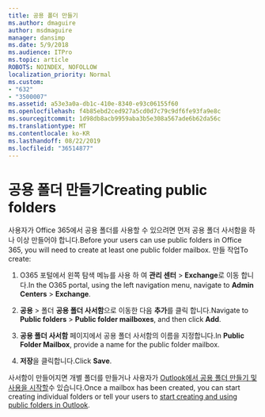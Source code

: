 ```yaml
---
title: 공용 폴더 만들기
ms.author: dmaguire
author: msdmaguire
manager: dansimp
ms.date: 5/9/2018
ms.audience: ITPro
ms.topic: article
ROBOTS: NOINDEX, NOFOLLOW
localization_priority: Normal
ms.custom:
- "632"
- "3500007"
ms.assetid: a53e3a0a-db1c-410e-8340-e93c06155f60
ms.openlocfilehash: f4b85ebd2ced927a5cd0d7c79c9df6fe93fa9e8c
ms.sourcegitcommit: 1d98db8acb9959aba3b5e308a567ade6b62da56c
ms.translationtype: MT
ms.contentlocale: ko-KR
ms.lasthandoff: 08/22/2019
ms.locfileid: "36514877"
---
```

# <a name="creating-public-folders"></a><span data-ttu-id="c02af-102">공용 폴더 만들기</span><span class="sxs-lookup"><span data-stu-id="c02af-102">Creating public folders</span></span>

<span data-ttu-id="c02af-103">사용자가 Office 365에서 공용 폴더를 사용할 수 있으려면 먼저 공용 폴더 사서함을 하나 이상 만들어야 합니다.</span><span class="sxs-lookup"><span data-stu-id="c02af-103">Before your users can use public folders in Office 365, you will need to create at least one public folder mailbox.</span></span> <span data-ttu-id="c02af-104">만들 작업</span><span class="sxs-lookup"><span data-stu-id="c02af-104">To create:</span></span>
  
1. <span data-ttu-id="c02af-105">O365 포털에서 왼쪽 탐색 메뉴를 사용 하 여 **관리 센터** \> **Exchange**로 이동 합니다.</span><span class="sxs-lookup"><span data-stu-id="c02af-105">In the O365 portal, using the left navigation menu, navigate to **Admin Centers** \> **Exchange**.</span></span>

2. <span data-ttu-id="c02af-106">**공용** \> 폴더 **공용 폴더 사서함**으로 이동한 다음 **추가**를 클릭 합니다.</span><span class="sxs-lookup"><span data-stu-id="c02af-106">Navigate to **Public folders** \> **Public folder mailboxes**, and then click **Add**.</span></span>

3. <span data-ttu-id="c02af-107">**공용 폴더 사서함** 페이지에서 공용 폴더 사서함의 이름을 지정합니다.</span><span class="sxs-lookup"><span data-stu-id="c02af-107">In **Public Folder Mailbox**, provide a name for the public folder mailbox.</span></span>

4. <span data-ttu-id="c02af-108">**저장**을 클릭합니다.</span><span class="sxs-lookup"><span data-stu-id="c02af-108">Click **Save**.</span></span>

<span data-ttu-id="c02af-109">사서함이 만들어지면 개별 폴더를 만들거나 사용자가 [Outlook에서 공용 폴더 만들기 및 사용을 시작할](https://support.office.com/article/Create-and-share-a-public-folder-in-Outlook-a2835011-d524-4a5c-a207-05c159bb2a97)수 있습니다.</span><span class="sxs-lookup"><span data-stu-id="c02af-109">Once a mailbox has been created, you can start creating individual folders or tell your users to [start creating and using public folders in Outlook](https://support.office.com/article/Create-and-share-a-public-folder-in-Outlook-a2835011-d524-4a5c-a207-05c159bb2a97).</span></span>
  